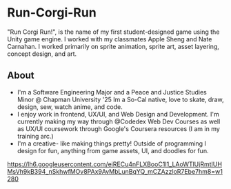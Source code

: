 # Run-Corgi-Run
"Run Corgi Run!", is the name of my first student-designed game using the Unity game engine. I worked with my classmates Apple Sheng and Nate Carnahan. I worked primarily on sprite animation, sprite art, asset layering, concept design, and art. 

## About
-  I'm a Software Engineering Major and a Peace and Justice Studies Minor @ Chapman University '25
    Im a So-Cal native, love to skate, draw, design, sew, watch anime, and code. 
- I enjoy work in frontend, UX/UI, and Web Design and Development.
    I'm currently making my way through @Codedex Web Dev Courses as well as UX/UI coursework through Google's Coursera resources (I am in my training arc.)
- I'm a creative- like making things pretty!
    Outside of programming I design for fun, anything from game assets, UI, and doodles for fun. 

https://lh6.googleusercontent.com/eiRECu4nFLXBooC1I1_LAoWTlUjRmtIUHMsVh9kB394_nSkhwfMOv8PAx9AvMbLunBqYQ_mCZAzzloR7Ebe7hm8=w1280
